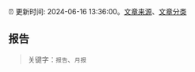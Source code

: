 :alarm_clock: 更新时间: 2024-06-16 13:36:00。[文章来源](/README.md)、[文章分类](/TAGS.md)

## 报告


> 关键字：`报告`、`月报`



